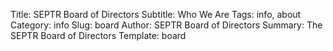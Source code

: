 Title: SEPTR Board of Directors
Subtitle: Who We Are
Tags: info, about
Category: info
Slug: board
Author: SEPTR Board of Directors
Summary: The SEPTR Board of Directors
Template: board
